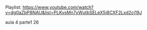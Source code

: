 Playlist:
https://www.youtube.com/watch?v=dg0aZbP8NAU&list=PLKvsMn7xWutbSELeX5j8CXF2Lxd2cj19J

aula 4 parte1
26